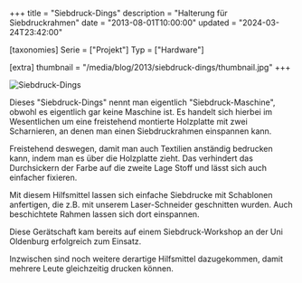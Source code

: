 +++
title = "Siebdruck-Dings"
description = "Halterung für Siebdruckrahmen"
date = "2013-08-01T10:00:00"
updated = "2024-03-24T23:42:00"

[taxonomies]
Serie = ["Projekt"]
Typ = ["Hardware"]

[extra]
thumbnail = "/media/blog/2013/siebdruck-dings/thumbnail.jpg"
+++

![Siebdruck-Dings](/media/blog/2013/siebdruck-dings/siebdruck-dings.jpg)

Dieses "Siebdruck-Dings" nennt man eigentlich "Siebdruck-Maschine", obwohl es
eigentlich gar keine Maschine ist. Es handelt sich hierbei im Wesentlichen um
eine freistehend montierte Holzplatte mit zwei Scharnieren, an denen man einen
Siebdruckrahmen einspannen kann.

Freistehend deswegen, damit man auch Textilien anständig bedrucken kann, indem
man es über die Holzplatte zieht.  Das verhindert das Durchsickern der Farbe
auf die zweite Lage Stoff und lässt sich auch einfacher fixieren.

Mit diesem Hilfsmittel lassen sich einfache Siebdrucke mit Schablonen
anfertigen, die z.B. mit unserem Laser-Schneider geschnitten wurden. Auch
beschichtete Rahmen lassen sich dort einspannen.

Diese Gerätschaft kam bereits auf einem Siebdruck-Workshop an der Uni Oldenburg
erfolgreich zum Einsatz.

Inzwischen sind noch weitere derartige Hilfsmittel dazugekommen, damit mehrere
Leute gleichzeitig drucken können.
